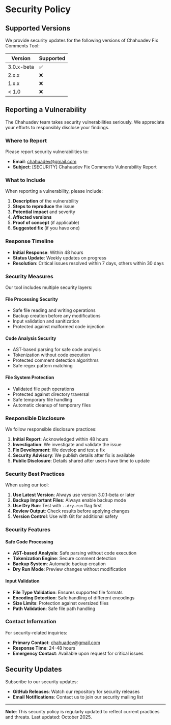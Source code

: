 # Security Policy

## Supported Versions

We provide security updates for the following versions of Chahuadev Fix Comments Tool:

| Version | Supported          |
| ------- | ------------------ |
| 3.0.x-beta | :white_check_mark: |
| 2.x.x   | :x:                |
| 1.x.x   | :x:                |
| < 1.0   | :x:                |

## Reporting a Vulnerability

The Chahuadev team takes security vulnerabilities seriously. We appreciate your efforts to responsibly disclose your findings.

### Where to Report

Please report security vulnerabilities to:
- **Email**: chahuadev@gmail.com
- **Subject**: [SECURITY] Chahuadev Fix Comments Vulnerability Report

### What to Include

When reporting a vulnerability, please include:

1. **Description** of the vulnerability
2. **Steps to reproduce** the issue
3. **Potential impact** and severity
4. **Affected versions**
5. **Proof of concept** (if applicable)
6. **Suggested fix** (if you have one)

### Response Timeline

- **Initial Response**: Within 48 hours
- **Status Update**: Weekly updates on progress
- **Resolution**: Critical issues resolved within 7 days, others within 30 days

### Security Measures

Our tool includes multiple security layers:

#### File Processing Security
- Safe file reading and writing operations
- Backup creation before any modifications
- Input validation and sanitization
- Protected against malformed code injection

#### Code Analysis Security
- AST-based parsing for safe code analysis
- Tokenization without code execution
- Protected comment detection algorithms
- Safe regex pattern matching

#### File System Protection
- Validated file path operations
- Protected against directory traversal
- Safe temporary file handling
- Automatic cleanup of temporary files

### Responsible Disclosure

We follow responsible disclosure practices:

1. **Initial Report**: Acknowledged within 48 hours
2. **Investigation**: We investigate and validate the issue
3. **Fix Development**: We develop and test a fix
4. **Security Advisory**: We publish details after fix is available
5. **Public Disclosure**: Details shared after users have time to update

### Security Best Practices

When using our tool:

1. **Use Latest Version**: Always use version 3.0.1-beta or later
2. **Backup Important Files**: Always enable backup mode
3. **Use Dry Run**: Test with `--dry-run` flag first
4. **Review Output**: Check results before applying changes
5. **Version Control**: Use with Git for additional safety

### Security Features

#### Safe Code Processing
- **AST-based Analysis**: Safe parsing without code execution
- **Tokenization Engine**: Secure comment detection
- **Backup System**: Automatic backup creation
- **Dry Run Mode**: Preview changes without modification

#### Input Validation
- **File Type Validation**: Ensures supported file formats
- **Encoding Detection**: Safe handling of different encodings
- **Size Limits**: Protection against oversized files
- **Path Validation**: Safe file path handling

### Contact Information

For security-related inquiries:
- **Primary Contact**: chahuadev@gmail.com
- **Response Time**: 24-48 hours
- **Emergency Contact**: Available upon request for critical issues

## Security Updates

Subscribe to our security updates:
- **GitHub Releases**: Watch our repository for security releases
- **Email Notifications**: Contact us to join our security mailing list

---

**Note**: This security policy is regularly updated to reflect current practices and threats. Last updated: October 2025.